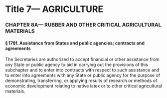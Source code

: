 
# Title 7— AGRICULTURE
### CHAPTER 8A— RUBBER AND OTHER CRITICAL AGRICULTURAL MATERIALS
#### § 178f. Assistance from States and public agencies; contracts and agreements

The Secretaries are authorized to accept financial or other assistance from any State or public agency to aid in carrying out the provisions of this subchapter and to enter into contracts with respect to such assistance and to enter into agreements with any State or public agency for the purpose of demonstrating, transferring, or applying results of research or methods of economic development relating to native latex or to other critical agricultural materials.
